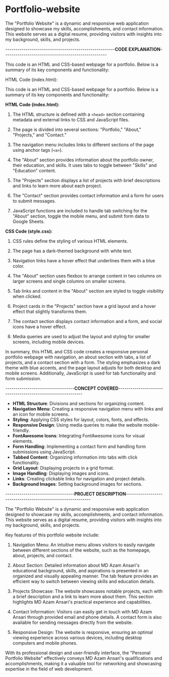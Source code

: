 # Portfolio-website
The "Portfolio Website" is a dynamic and responsive web application designed to showcase my skills, accomplishments, and contact information. This website serves as a digital resume, providing visitors with insights into my background, skills, and projects.

------------------------------------------------------**CODE EXPLANATION**---------------------------------------------------

This code is an HTML and CSS-based webpage for a portfolio. Below is a summary of its key components and functionality:

HTML Code (index.html):

This code is an HTML and CSS-based webpage for a  portfolio. Below is a summary of its key components and functionality:

**HTML Code (index.html):**
1. The HTML structure is defined with a `<head>` section containing metadata and external links to CSS and JavaScript files.

2. The page is divided into several sections: "Portfolio," "About," "Projects," and "Contact."

3. The navigation menu includes links to different sections of the page using anchor tags (`<a>`).

4. The "About" section provides information about the portfolio owner, their education, and skills. It uses tabs to toggle between "Skills" and "Education" content.

5. The "Projects" section displays a list of projects with brief descriptions and links to learn more about each project.

6. The "Contact" section provides contact information and a form for users to submit messages.

7. JavaScript functions are included to handle tab switching for the "About" section, toggle the mobile menu, and submit form data to Google Sheets.

**CSS Code (style.css):**
1. CSS rules define the styling of various HTML elements.

2. The page has a dark-themed background with white text.

3. Navigation links have a hover effect that underlines them with a blue color.

4. The "About" section uses flexbox to arrange content in two columns on larger screens and single columns on smaller screens.

5. Tab links and content in the "About" section are styled to toggle visibility when clicked.

6. Project cards in the "Projects" section have a grid layout and a hover effect that slightly transforms them.

7. The contact section displays contact information and a form, and social icons have a hover effect.

8. Media queries are used to adjust the layout and styling for smaller screens, including mobile devices.

In summary, this HTML and CSS code creates a responsive personal portfolio webpage with navigation, an about section with tabs, a list of projects, and a contact section with a form. The styling emphasizes a dark theme with blue accents, and the page layout adjusts for both desktop and mobile screens. Additionally, JavaScript is used for tab functionality and form submission.

----------------------------------**CONCEPT COVERED**------------------------------------------------------------

- **HTML Structure**: Divisions and sections for organizing content.
- **Navigation Menu**: Creating a responsive navigation menu with links and an icon for mobile screens.
- **Styling**: Applying CSS styles for layout, colors, fonts, and effects.
- **Responsive Design**: Using media queries to make the website mobile-friendly.
- **FontAwesome Icons**: Integrating FontAwesome icons for visual elements.
- **Form Handling**: Implementing a contact form and handling form submissions using JavaScript.
- **Tabbed Content**: Organizing information into tabs with click functionality.
- **Grid Layout**: Displaying projects in a grid format.
- **Image Handling**: Displaying images and icons.
- **Links**: Creating clickable links for navigation and project details.
- **Background Images**: Setting background images for sections.

----------------------------------**PROJECT DESCRIPTION**------------------------------------------------------------

The "Portfolio Website" is a dynamic and responsive web application designed to showcase my skills, accomplishments, and contact information. This website serves as a digital resume, providing visitors with insights into my background, skills, and projects.

Key features of this portfolio website include:

1. Navigation Menu: An intuitive menu allows visitors to easily navigate between different sections of the website, such as the homepage, about, projects, and contact.

2. About Section: Detailed information about MD Azam Ansari's educational background, skills, and aspirations is presented in an organized and visually appealing manner. The tab feature provides an 
   efficient way to switch between viewing skills and education details.

3. Projects Showcase: The website showcases notable projects, each with a brief description and a link to learn more about them. This section highlights MD Azam Ansari's practical experience and 
   capabilities.

4. Contact Information: Visitors can easily get in touch with MD Azam Ansari through provided email and phone details. A contact form is also available for sending messages directly from the website.

5. Responsive Design: The website is responsive, ensuring an optimal viewing experience across various devices, including desktop computers and mobile phones.

With its professional design and user-friendly interface, the "Personal Portfolio Website" effectively conveys MD Azam Ansari's qualifications and accomplishments, making it a valuable tool for networking and showcasing expertise in the field of web development.
